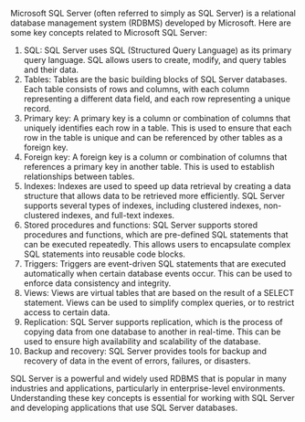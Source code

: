 Microsoft SQL Server (often referred to simply as SQL Server) is a relational database management system (RDBMS) developed by Microsoft. Here are some key concepts related to Microsoft SQL Server:

1. SQL: SQL Server uses SQL (Structured Query Language) as its primary query language. SQL allows users to create, modify, and query tables and their data.
2. Tables: Tables are the basic building blocks of SQL Server databases. Each table consists of rows and columns, with each column representing a different data field, and each row representing a unique record.
3. Primary key: A primary key is a column or combination of columns that uniquely identifies each row in a table. This is used to ensure that each row in the table is unique and can be referenced by other tables as a foreign key.
4. Foreign key: A foreign key is a column or combination of columns that references a primary key in another table. This is used to establish relationships between tables.
5. Indexes: Indexes are used to speed up data retrieval by creating a data structure that allows data to be retrieved more efficiently. SQL Server supports several types of indexes, including clustered indexes, non-clustered indexes, and full-text indexes.
6. Stored procedures and functions: SQL Server supports stored procedures and functions, which are pre-defined SQL statements that can be executed repeatedly. This allows users to encapsulate complex SQL statements into reusable code blocks.
7. Triggers: Triggers are event-driven SQL statements that are executed automatically when certain database events occur. This can be used to enforce data consistency and integrity.
8. Views: Views are virtual tables that are based on the result of a SELECT statement. Views can be used to simplify complex queries, or to restrict access to certain data.
9. Replication: SQL Server supports replication, which is the process of copying data from one database to another in real-time. This can be used to ensure high availability and scalability of the database.
10. Backup and recovery: SQL Server provides tools for backup and recovery of data in the event of errors, failures, or disasters.

SQL Server is a powerful and widely used RDBMS that is popular in many industries and applications, particularly in enterprise-level environments. Understanding these key concepts is essential for working with SQL Server and developing applications that use SQL Server databases.